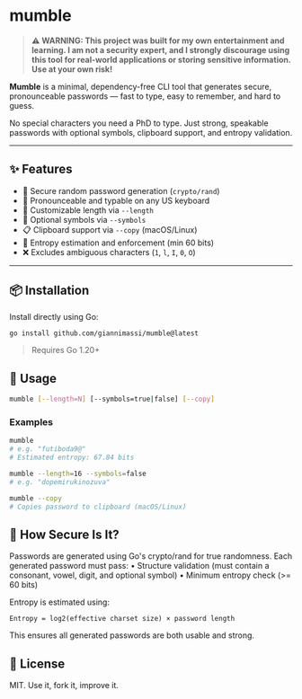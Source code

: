 # mumble

> **⚠️ WARNING: This project was built for my own entertainment and learning. I am not a security expert, and I strongly discourage using this tool for real-world applications or storing sensitive information. Use at your own risk!**

**Mumble** is a minimal, dependency-free CLI tool that generates secure, pronounceable passwords — fast to type, easy to remember, and hard to guess.

No special characters you need a PhD to type. Just strong, speakable passwords with optional symbols, clipboard support, and entropy validation.

---

## ✨ Features

- 🔐 Secure random password generation (`crypto/rand`)
- 👄 Pronounceable and typable on any US keyboard
- 🔢 Customizable length via `--length`
- 🔣 Optional symbols via `--symbols`
- 📋 Clipboard support via `--copy` (macOS/Linux)
- 🧠 Entropy estimation and enforcement (min 60 bits)
- ❌ Excludes ambiguous characters (`1`, `l`, `I`, `0`, `O`)

---

## 📦 Installation

Install directly using Go:

```bash
go install github.com/giannimassi/mumble@latest
```

> Requires Go 1.20+

## 🚀 Usage

```bash
mumble [--length=N] [--symbols=true|false] [--copy]
```

### Examples

```bash
mumble
# e.g. "futiboda9@"
# Estimated entropy: 67.84 bits

mumble --length=16 --symbols=false
# e.g. "dopemirukinozuva"

mumble --copy
# Copies password to clipboard (macOS/Linux)
```

## 🔐 How Secure Is It?

Passwords are generated using Go's crypto/rand for true randomness. Each generated password must pass:
 • Structure validation (must contain a consonant, vowel, digit, and optional symbol)
 • Minimum entropy check (>= 60 bits)

Entropy is estimated using:

```
Entropy = log2(effective charset size) × password length
```

This ensures all generated passwords are both usable and strong.

## 📄 License

MIT. Use it, fork it, improve it.
